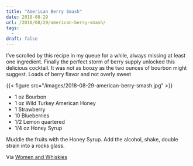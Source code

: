 ```yaml
---
title: "American Berry Smash"
date: 2018-08-29
url: /2018/08/29/american-berry-smash/
tags:
  - 
draft: false
---
```


I’ve scrolled by this recipe in my queue for a while, always missing at least one ingredient. Finally the perfect storm of berry supply unlocked this delicious cocktail. It was not as boozy as the two ounces of bourbon might suggest. Loads of berry flavor and not overly sweet

{{< figure src="/images/2018-08-29-american-berry-smash.jpg" >}}

* 1 oz Bourbon
* 1 oz Wild Turkey American Honey
* 1 Strawberry
* 10 Blueberries
* 1/2 Lemon quartered
* 1/4 oz Honey Syrup

Muddle the fruits with the Honey Syrup. Add the alcohol, shake, double strain into a rocks glass.

Via [Women and Whiskies](https://www.instagram.com/p/BSUeCBmBH0R)
